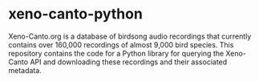xeno-canto-python
=================

Xeno-Canto.org is a database of birdsong audio recordings that currently contains over 160,000 recordings of almost 9,000 bird species. This repository contains the code for a Python library for querying the Xeno-Canto API and downloading these recordings and their associated metadata.
